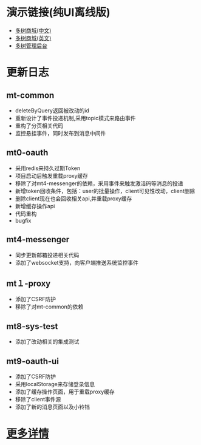 # 演示链接(纯UI离线版)
- [多树商城(中文)](https://www.duoshu.org/mall/zh/index.html)
- [多树商城(英文)](https://www.duoshu.org/mall/en/index.html)
- [多树管理后台](https://www.duoshu.org/index.html)
# 更新日志
## mt-common
- deleteByQuery返回被改动的id
- 重新设计了事件投递机制,采用topic模式来路由事件
- 重构了分页相关代码
- 监控悬挂事件，同时发布到消息中间件
## mt0-oauth
- 采用redis来持久过期Token
- 项目启动后触发重载proxy缓存
- 移除了对mt4-messenger的依赖，采用事件来触发激活码等消息的投递
- 新增token回收条件，包括：user的批量操作，client可见性改动，client删除   
- 删除client现在也会回收相关api,并重载proxy缓存
- 新增缓存操作api
- 代码重构
- bugfix
## mt4-messenger
- 同步更新邮箱投递相关代码
- 添加了websocket支持，向客户端推送系统监控事件
## mt１-proxy
- 添加了CSRF防护
- 移除了对mt-common的依赖
## mt8-sys-test
- 添加了改动相关的集成测试
## mt9-oauth-ui
- 添加了CSRF防护
- 采用localStorage来存储登录信息
- 添加了缓存操作页面，用于重载proxy缓存
- 移除了client事件源
- 添加了新的消息页面以及小铃铛
# [更多详情](https://github.com/users/publicdevop2019/projects/21)